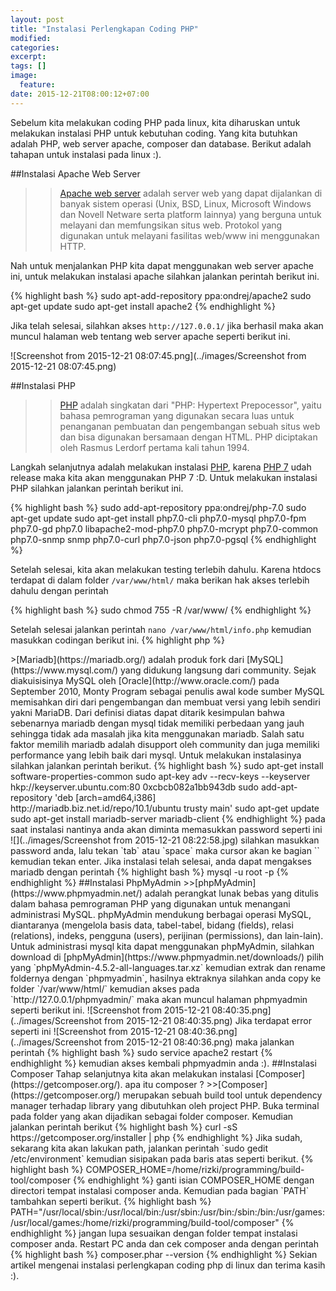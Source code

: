 ```yaml
---
layout: post
title: "Instalasi Perlengkapan Coding PHP"
modified:
categories: 
excerpt:
tags: []
image:
  feature:
date: 2015-12-21T08:00:12+07:00
---
```


Sebelum kita melakukan coding PHP pada linux, kita diharuskan untuk melakukan instalasi PHP untuk kebutuhan coding. Yang kita butuhkan adalah PHP, web server apache, composer dan database. Berikut adalah tahapan untuk instalasi pada linux :).

##Instalasi Apache Web Server

>>[Apache web server](https://httpd.apache.org/) adalah server web yang dapat dijalankan di banyak sistem operasi (Unix, BSD, Linux, Microsoft Windows dan Novell Netware serta platform lainnya) yang berguna untuk melayani dan memfungsikan situs web. Protokol yang digunakan untuk melayani fasilitas web/www ini menggunakan HTTP.

Nah untuk menjalankan PHP kita dapat menggunakan web server apache ini, untuk melakukan instalasi apache silahkan jalankan perintah berikut ini.

{% highlight bash %}
sudo apt-add-repository ppa:ondrej/apache2
sudo apt-get update
sudo apt-get install apache2
{% endhighlight %}

Jika telah selesai, silahkan akses `http://127.0.0.1/` jika berhasil maka akan muncul halaman web tentang web server apache seperti berikut ini.

![Screenshot from 2015-12-21 08:07:45.png](../images/Screenshot from 2015-12-21 08:07:45.png)

##Instalasi PHP

>>[PHP](https://secure.php.net/) adalah singkatan dari "PHP: Hypertext Prepocessor", yaitu bahasa pemrograman yang digunakan secara luas untuk penanganan pembuatan dan pengembangan sebuah situs web dan bisa digunakan bersamaan dengan HTML. PHP diciptakan oleh Rasmus Lerdorf pertama kali tahun 1994.

Langkah selanjutnya adalah melakukan instalasi [PHP](https://secure.php.net/), karena [PHP 7](https://secure.php.net/) udah release maka kita akan menggunakan PHP 7 :D. Untuk melakukan instalasi PHP silahkan jalankan perintah berikut ini.

{% highlight bash %}
sudo add-apt-repository ppa:ondrej/php-7.0
sudo apt-get update
sudo apt-get install php7.0-cli php7.0-mysql php7.0-fpm php7.0-gd php7.0 libapache2-mod-php7.0 php7.0-mcrypt php7.0-common php7.0-snmp snmp php7.0-curl php7.0-json php7.0-pgsql
{% endhighlight %}

Setelah selesai, kita akan melakukan testing terlebih dahulu. Karena htdocs terdapat di dalam folder `/var/www/html/` maka berikan hak akses terlebih dahulu dengan perintah

{% highlight bash %}
sudo chmod 755 -R /var/www/
{% endhighlight %}

Setelah selesai jalankan perintah `nano /var/www/html/info.php` kemudian masukkan codingan berikut ini.
{% highlight php %}
<?php phpinfo();
{% endhighlight %}

kemudian save dengan perintah `ctrl + o` dan keluar dengan perintah `ctrl + x`. Jika sudah, akses `http://127.0.0.1/info.php` pada browser maka akan muncul versi php seperti berikut ini.

![](../images/Screenshot from 2015-12-21 08:22:57.png)

atau anda dapat juga mengecek `PHP` melalui terminal dengan perintah

{% highlight bash %}
php --version
{% endhighlight %}

maka akan muncul tulisan seperti berikut .

{% highlight bash %}
PHP 7.0.1-1+deb.sury.org~trusty+2 (cli) ( NTS )
Copyright (c) 1997-2015 The PHP Group
Zend Engine v3.0.0, Copyright (c) 1998-2015 Zend Technologies
    with Zend OPcache v7.0.6-dev, Copyright (c) 1999-2015, by Zend Technologies
{% endhighlight %}

##Instalasi MariaDB

>>[Mariadb](https://mariadb.org/) adalah produk fork dari [MySQL](https://www.mysql.com/) yang didukung langsung dari community. Sejak diakuisisinya MySQL oleh [Oracle](http://www.oracle.com/) pada September 2010, Monty Program sebagai penulis awal kode sumber MySQL memisahkan diri dari pengembangan dan membuat versi yang lebih sendiri yakni MariaDB.

Dari definisi diatas dapat ditarik kesimpulan bahwa sebenarnya mariadb dengan mysql tidak memiliki perbedaan yang jauh sehingga tidak ada masalah jika kita menggunakan mariadb. Salah satu faktor memilih mariadb adalah disupport oleh community dan juga memiliki performance yang lebih baik dari mysql. Untuk melakukan instalasinya silahkan jalankan perintah berikut.

{% highlight bash %}
sudo apt-get install software-properties-common
sudo apt-key adv --recv-keys --keyserver hkp://keyserver.ubuntu.com:80 0xcbcb082a1bb943db
sudo add-apt-repository 'deb [arch=amd64,i386] http://mariadb.biz.net.id/repo/10.1/ubuntu trusty main'
sudo apt-get update
sudo apt-get install mariadb-server mariadb-client
{% endhighlight %}

pada saat instalasi nantinya anda akan diminta memasukkan password seperti ini

![](../images/Screenshot from 2015-12-21 08:22:58.jpg)

silahkan masukkan password anda, lalu tekan `tab` atau `space` maka cursor akan ke bagian `<oke>` kemudian tekan enter.

Jika instalasi telah selesai, anda dapat mengakses mariadb dengan perintah

{% highlight bash %}
mysql -u root -p
{% endhighlight %}

##Instalasi PhpMyAdmin

>>[phpMyAdmin](https://www.phpmyadmin.net/) adalah perangkat lunak bebas yang ditulis dalam bahasa pemrograman PHP yang digunakan untuk menangani administrasi MySQL. phpMyAdmin mendukung berbagai operasi MySQL, diantaranya (mengelola basis data, tabel-tabel, bidang (fields), relasi (relations), indeks, pengguna (users), perijinan (permissions), dan lain-lain).

Untuk administrasi mysql kita dapat menggunakan phpMyAdmin, silahkan download di [phpMyAdmin](https://www.phpmyadmin.net/downloads/) pilih yang `phpMyAdmin-4.5.2-all-languages.tar.xz` kemudian extrak dan rename foldernya dengan `phpmyadmin`, hasilnya ektraknya silahkan anda copy ke folder `/var/www/html/` kemudian akses pada `http://127.0.0.1/phpmyadmin/` maka akan muncul halaman phpmyadmin seperti berikut ini.

![Screenshot from 2015-12-21 08:40:35.png](../images/Screenshot from 2015-12-21 08:40:35.png)

Jika terdapat error seperti ini

![Screenshot from 2015-12-21 08:40:36.png](../images/Screenshot from 2015-12-21 08:40:36.png)

maka jalankan perintah

{% highlight bash %}
sudo service apache2 restart
{% endhighlight %}

kemudian akses kembali phpmyadmin anda :).

##Instalasi Composer

Tahap selanjutnya kita akan melakukan instalasi [Composer](https://getcomposer.org/). apa itu composer ?

>>[Composer](https://getcomposer.org/) merupakan sebuah build tool untuk dependency manager terhadap library yang dibutuhkan oleh project PHP.

Buka terminal pada folder yang akan dijadikan sebagai folder composer. Kemudian jalankan perintah berikut

{% highlight bash %}
curl -sS https://getcomposer.org/installer | php
{% endhighlight %}

Jika sudah, sekarang kita akan lakukan path, jalankan perintah `sudo gedit /etc/environment` kemudian sisipakan pada baris atas seperti berikut.

{% highlight bash %}
COMPOSER_HOME=/home/rizki/programming/build-tool/composer
{% endhighlight %}

ganti isian COMPOSER_HOME dengan directori tempat instalasi composer anda. Kemudian pada bagian `PATH` tambahkan seperti berikut.

{% highlight bash %}
PATH="/usr/local/sbin:/usr/local/bin:/usr/sbin:/usr/bin:/sbin:/bin:/usr/games:/usr/local/games:/home/rizki/programming/build-tool/composer"
{% endhighlight %}

jangan lupa sesuaikan dengan folder tempat instalasi composer anda. Restart PC anda dan cek composer anda dengan perintah

{% highlight bash %}
composer.phar --version
{% endhighlight %}

Sekian artikel mengenai instalasi perlengkapan coding php di linux dan terima kasih :).